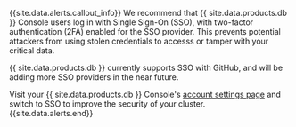 {{site.data.alerts.callout_info}}
We recommend that {{ site.data.products.db }} Console users log in with Single Sign-On (SSO), with two-factor authentication (2FA) enabled for the SSO provider. This prevents potential attackers from using stolen credentials to accesss or tamper with your critical data.

{{ site.data.products.db }} currently supports SSO with GitHub, and will be adding more SSO providers in the near future.

Visit your {{ site.data.products.db }} Console's [account settings page](https://cockroachlabs.cloud/account/profile) and switch to SSO to improve the security of your cluster.
{{site.data.alerts.end}}
